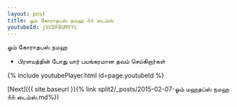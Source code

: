 ```yaml
---
layout: post
title: ஓம் கோராதபஸ் நமஹ ௧௧ டைம்ஸ்
youtubeId: jVcDF8UMYYc
---
```

 
 
 ஓம் கோராதபஸ் நமஹ  
 
 -  பிரளயத்தின் போது யார் பயங்கரமான தவம் செய்கிறார்கள் 
 
  
 
  
 
 
 
 
 
 


{% include youtubePlayer.html id=page.youtubeId %}
 
[Next]({{ site.baseurl }}{% link  split2/_posts/2015-02-07-ஓம் மஹதப்ஸ் நமஹ ௧௧ டைம்ஸ்.md%})
 
